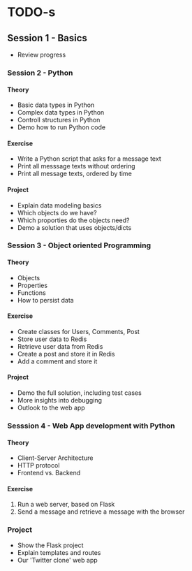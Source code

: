 # TODO-s

## Session 1 - Basics

* Review progress

### Session 2 - Python
#### Theory
* Basic data types in Python
* Complex data types in Python
* Controll structures in Python
* Demo how to run Python code

#### Exercise

* Write a Python script that asks for a message text
* Print all messsage texts without ordering
* Print all message texts, ordered by time

#### Project

* Explain data modeling basics
* Which objects do we have?
* Which proporties do the objects need?
* Demo a solution that uses objects/dicts

### Session 3 - Object oriented Programming
#### Theory
* Objects
* Properties
* Functions
* How to persist data

#### Exercise

* Create classes for Users, Comments, Post
* Store user data to Redis
* Retrieve user data from Redis
* Create a post and store it in Redis
* Add a comment and store it

#### Project

* Demo the full solution, including test cases
* More insights into debugging
* Outlook to the web app

### Sesssion 4 - Web App development with Python
#### Theory
* Client-Server Architecture
* HTTP protocol
* Frontend vs. Backend

#### Exercise
1. Run a web server, based on Flask
2. Send a message and retrieve a message with the browser

### Project
* Show the Flask project
* Explain templates and routes
* Our 'Twitter clone' web app
 
